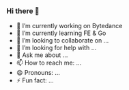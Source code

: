 ### Hi there 👋

- 🔭 I’m currently working on Bytedance
- 🌱 I’m currently learning FE & Go
- 👯 I’m looking to collaborate on ...
- 🤔 I’m looking for help with ...
- 💬 Ask me about ...
- 📫 How to reach me: ...
- 😄 Pronouns: ...
- ⚡ Fun fact: ...
